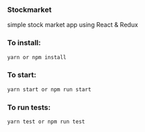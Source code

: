 ### Stockmarket
simple stock market app using React &amp; Redux

### To install:
```sh
yarn or npm install
```

### To start:
```sh
yarn start or npm run start
```

### To run tests:
```sh
yarn test or npm run test
```


